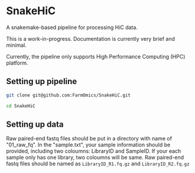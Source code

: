 # SnakeHiC
A snakemake-based pipeline for processing HiC data.

This is a work-in-progress. Documentation is currently very brief and minimal. 

Currently, the pipeline only supports High Performance Computing (HPC) platform.

## Setting up pipeline
```bash
git clone git@github.com:FarmOmics/SnakeHiC.git

cd SnakeHiC
```

## Setting up data
Raw paired-end fastq files should be put in a directory with name of "01_raw_fq". In the "sample.txt", your sample information should be provided, including two coloumns: LibraryID and SampleID. If your each sample only has one library, two coloumns will be same. Raw paired-end fastq files should be named as ```LibraryID_R1.fq.gz``` and ```LibraryID_R2.fq.gz```

